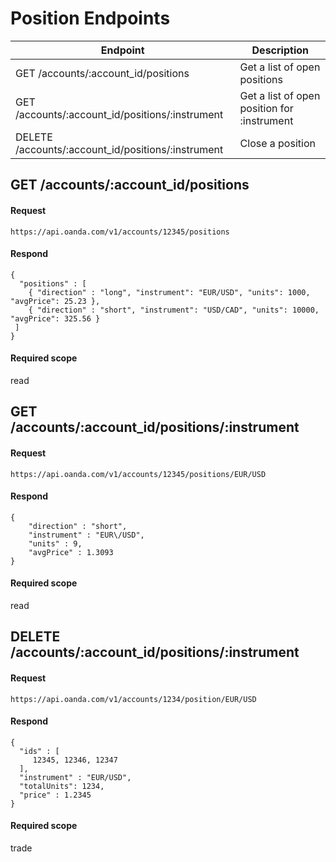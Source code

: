 # Position Endpoints

| Endpoint | Description |
| ---- | ---- |
| GET /accounts/:account_id/positions | Get a list of open positions |
| GET /accounts/:account_id/positions/:instrument | Get a list of open position for :instrument |
| DELETE /accounts/:account_id/positions/:instrument | Close a position |


## GET /accounts/:account_id/positions

#### Request
    https://api.oanda.com/v1/accounts/12345/positions

#### Respond
    {
      "positions" : [
        { "direction" : "long", "instrument": "EUR/USD", "units": 1000, "avgPrice": 25.23 },
        { "direction" : "short", "instrument": "USD/CAD", "units": 10000, "avgPrice": 325.56 }
     ]
    }

#### Required scope
read


## GET /accounts/:account_id/positions/:instrument
#### Request
    https://api.oanda.com/v1/accounts/12345/positions/EUR/USD

#### Respond
    {
        "direction" : "short",
        "instrument" : "EUR\/USD",
        "units" : 9,
        "avgPrice" : 1.3093
    }

#### Required scope
read

## DELETE /accounts/:account_id/positions/:instrument

#### Request
    https://api.oanda.com/v1/accounts/1234/position/EUR/USD

#### Respond
    {
      "ids" : [
         12345, 12346, 12347
      ],
      "instrument" : "EUR/USD",
      "totalUnits": 1234,
      "price" : 1.2345
    }

#### Required scope
trade


